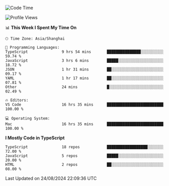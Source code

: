 <!--START_SECTION:waka-->
![Code Time](http://img.shields.io/badge/Code%20Time-6%2C579%20hrs-blue)

![Profile Views](http://img.shields.io/badge/Profile%20Views-7-blue)

📊 **This Week I Spent My Time On** 

```text
🕑︎ Time Zone: Asia/Shanghai

💬 Programming Languages: 
TypeScript               9 hrs 54 mins       ███████████████░░░░░░░░░░   59.74 % 
JavaScript               3 hrs 6 mins        █████░░░░░░░░░░░░░░░░░░░░   18.72 % 
JSON                     1 hr 31 mins        ██░░░░░░░░░░░░░░░░░░░░░░░   09.17 % 
YAML                     1 hr 17 mins        ██░░░░░░░░░░░░░░░░░░░░░░░   07.81 % 
Other                    24 mins             █░░░░░░░░░░░░░░░░░░░░░░░░   02.49 % 

🔥 Editors: 
VS Code                  16 hrs 35 mins      █████████████████████████   100.00 % 

💻 Operating System: 
Mac                      16 hrs 35 mins      █████████████████████████   100.00 % 
```

**I Mostly Code in TypeScript** 

```text
TypeScript               18 repos            ██████████████████░░░░░░░   72.00 % 
JavaScript               5 repos             █████░░░░░░░░░░░░░░░░░░░░   20.00 % 
HTML                     2 repos             ██░░░░░░░░░░░░░░░░░░░░░░░   08.00 % 
```




 Last Updated on 24/08/2024 22:09:36 UTC
<!--END_SECTION:waka-->
